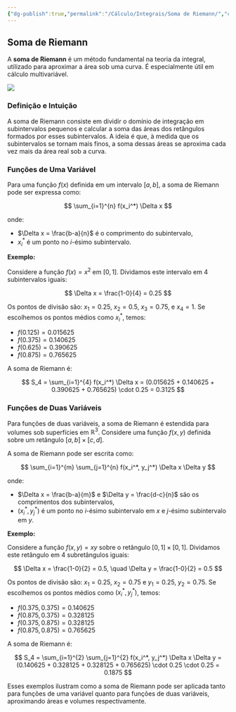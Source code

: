 ```yaml
---
{"dg-publish":true,"permalink":"/Cálculo/Integrais/Soma de Riemann/","created":"2025-05-21T07:58:46.060-03:00"}
---
```



## Soma de Riemann

A **soma de Riemann** é um método fundamental na teoria da integral, utilizado para aproximar a área sob uma curva. É especialmente útil em cálculo multivariável.

![](/img/user/Cálculo/Integrais/_attachments/soma-de-riemann.webp)

### Definição e Intuição

A soma de Riemann consiste em dividir o domínio de integração em subintervalos pequenos e calcular a soma das áreas dos retângulos formados por esses subintervalos. A ideia é que, à medida que os subintervalos se tornam mais finos, a soma dessas áreas se aproxima cada vez mais da área real sob a curva.

### Funções de Uma Variável

Para uma função $f(x)$ definida em um intervalo $[a, b]$, a soma de Riemann pode ser expressa como:

$$
\sum_{i=1}^{n} f(x_i^*) \Delta x
$$

onde:

- $\Delta x = \frac{b-a}{n}$ é o comprimento do subintervalo,
- $x_i^*$ é um ponto no $i$-ésimo subintervalo.

**Exemplo:**

Considere a função $f(x) = x^2$ em $[0, 1]$. Dividamos este intervalo em 4 subintervalos iguais:

$$
\Delta x = \frac{1-0}{4} = 0.25
$$

Os pontos de divisão são: $x_1=0.25$, $x_2=0.5$, $x_3=0.75$, e $x_4=1$. Se escolhemos os pontos médios como $x_i^*$, temos:

- $f(0.125) = 0.015625$
- $f(0.375) = 0.140625$
- $f(0.625) = 0.390625$
- $f(0.875) = 0.765625$

A soma de Riemann é:

$$
S_4 = \sum_{i=1}^{4} f(x_i^*) \Delta x = (0.015625 + 0.140625 + 0.390625 + 0.765625) \cdot 0.25 = 0.3125
$$

### Funções de Duas Variáveis

Para funções de duas variáveis, a soma de Riemann é estendida para volumes sob superfícies em $\mathbb{R}^3$. Considere uma função $f(x, y)$ definida sobre um retângulo $[a, b] \times [c, d]$.

A soma de Riemann pode ser escrita como:

$$
\sum_{i=1}^{m} \sum_{j=1}^{n} f(x_i^*, y_j^*) \Delta x \Delta y
$$

onde:

- $\Delta x = \frac{b-a}{m}$ e $\Delta y = \frac{d-c}{n}$ são os comprimentos dos subintervalos,
- $(x_i^*, y_j^*)$ é um ponto no $i$-ésimo subintervalo em $x$ e $j$-ésimo subintervalo em $y$.

**Exemplo:**

Considere a função $f(x, y) = xy$ sobre o retângulo $[0, 1] \times [0, 1]$. Dividamos este retângulo em 4 subretângulos iguais:

$$
\Delta x = \frac{1-0}{2} = 0.5, \quad \Delta y = \frac{1-0}{2} = 0.5
$$

Os pontos de divisão são: $x_1=0.25$, $x_2=0.75$ e $y_1=0.25$, $y_2=0.75$. Se escolhemos os pontos médios como $(x_i^*, y_j^*)$, temos:

- $f(0.375, 0.375) = 0.140625$
- $f(0.875, 0.375) = 0.328125$
- $f(0.375, 0.875) = 0.328125$
- $f(0.875, 0.875) = 0.765625$

A soma de Riemann é:

$$
S_4 = \sum_{i=1}^{2} \sum_{j=1}^{2} f(x_i^*, y_j^*) \Delta x \Delta y = (0.140625 + 0.328125 + 0.328125 + 0.765625) \cdot 0.25 \cdot 0.25 = 0.1875
$$

Esses exemplos ilustram como a soma de Riemann pode ser aplicada tanto para funções de uma variável quanto para funções de duas variáveis, aproximando áreas e volumes respectivamente.
